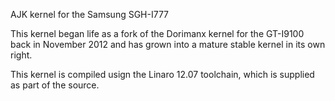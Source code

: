 AJK kernel for the Samsung SGH-I777

This kernel began life as a fork of the Dorimanx kernel for the GT-I9100 back in November 2012 
and has grown into a mature stable kernel in its own right.

This kernel is compiled usign the Linaro 12.07 toolchain, which is supplied as part of the source.
